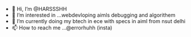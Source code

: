 - 👋 Hi, I’m @HARSSSHH
- 👀 I’m interested in ...webdevloping aimls debugging and algorithem
- 🌱 I’m currently doing my btech in ece with specs in aiml from nsut delhi
- 📫 How to reach me ...@errorhuhh (insta)


<!---
HARSSSHH/HARSSSHH is a ✨ special ✨ repository because its `README.md` (this file) appears on your GitHub profile.
You can click the Preview link to take a look at your changes.
--->
